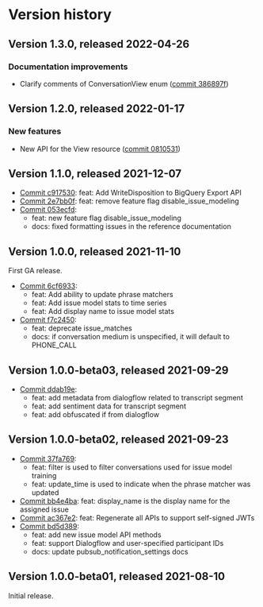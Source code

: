 # Version history

## Version 1.3.0, released 2022-04-26

### Documentation improvements

- Clarify comments of ConversationView enum ([commit 386897f](https://github.com/googleapis/google-cloud-dotnet/commit/386897f1e70a91bcdbe262a7b0c4dc51f7229b92))

## Version 1.2.0, released 2022-01-17

### New features

- New API for the View resource ([commit 0810531](https://github.com/googleapis/google-cloud-dotnet/commit/08105316df285d5adb1f95a9213f420b6783cc49))

## Version 1.1.0, released 2021-12-07

- [Commit c917530](https://github.com/googleapis/google-cloud-dotnet/commit/c917530): feat: Add WriteDisposition to BigQuery Export API
- [Commit 2e7bb0f](https://github.com/googleapis/google-cloud-dotnet/commit/2e7bb0f): feat: remove feature flag disable_issue_modeling
- [Commit 053ecfd](https://github.com/googleapis/google-cloud-dotnet/commit/053ecfd):
  - feat: new feature flag disable_issue_modeling
  - docs: fixed formatting issues in the reference documentation

## Version 1.0.0, released 2021-11-10

First GA release.

- [Commit 6cf6933](https://github.com/googleapis/google-cloud-dotnet/commit/6cf6933):
  - feat: Add ability to update phrase matchers
  - feat: Add issue model stats to time series
  - feat: Add display name to issue model stats
- [Commit f7c2450](https://github.com/googleapis/google-cloud-dotnet/commit/f7c2450):
  - feat: deprecate issue_matches
  - docs: if conversation medium is unspecified, it will default to PHONE_CALL

## Version 1.0.0-beta03, released 2021-09-29

- [Commit ddab19e](https://github.com/googleapis/google-cloud-dotnet/commit/ddab19e):
  - feat: add metadata from dialogflow related to transcript segment
  - feat: add sentiment data for transcript segment
  - feat: add obfuscated if from dialogflow

## Version 1.0.0-beta02, released 2021-09-23

- [Commit 37fa769](https://github.com/googleapis/google-cloud-dotnet/commit/37fa769):
  - feat: filter is used to filter conversations used for issue model training
  - feat: update_time is used to indicate when the phrase matcher was updated
- [Commit bb4e4ba](https://github.com/googleapis/google-cloud-dotnet/commit/bb4e4ba): feat: display_name is the display name for the assigned issue
- [Commit ac367e2](https://github.com/googleapis/google-cloud-dotnet/commit/ac367e2): feat: Regenerate all APIs to support self-signed JWTs
- [Commit bd5d389](https://github.com/googleapis/google-cloud-dotnet/commit/bd5d389):
  - feat: add new issue model API methods
  - feat: support Dialogflow and user-specified participant IDs
  - docs: update pubsub_notification_settings docs

## Version 1.0.0-beta01, released 2021-08-10

Initial release.
